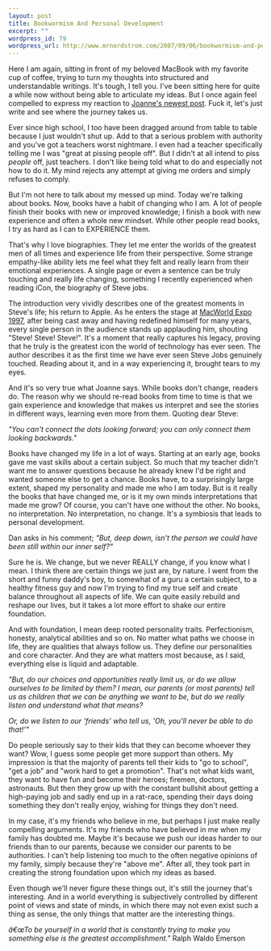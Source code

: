 ```yaml
--- 
layout: post
title: Bookwormism And Personal Development
excerpt: ""
wordpress_id: 79
wordpress_url: http://www.mrnordstrom.com/2007/09/06/bookwormism-and-personal-development/
---
```

Here I am again, sitting in front of my beloved MacBook with my favorite cup of coffee, trying to turn my thoughts into structured and understandable writings. It's tough, I tell you. I've been sitting here for quite a while now without being able to articulate my ideas. But I once again feel compelled to express my reaction to <a href="http://j-amusement.blogspot.com/2007/09/complusive-re-reading.html" target="_blank">Joanne's newest post</a>. Fuck it, let's just write and see where the journey takes us.

Ever since high school, I too have been dragged around from table to table because I just wouldn't shut up. Add to that a serious problem with authority and you've got a teachers worst nightmare. I even had a teacher specifically telling me I was "great at pissing people off". But I didn't at all intend to piss <em>people</em> off, just teachers. I don't like being told what to do and especially not how to do it. My mind rejects any attempt at giving me orders and simply refuses to comply.

But I'm not here to talk about my messed up mind. Today we're talking about books. Now, books have a habit of changing who I am. A lot of people finish their books with new or improved knowledge; I finish a book with new experience and often a whole new mindset. While other people read books, I try as hard as I can to EXPERIENCE them.

That's why I love biographies. They let me enter the worlds of the greatest men of all times and experience life from their perspective. Some strange empathy-like ability lets me feel what they felt and really learn from their emotional experiences. A single page or even a sentence can be truly touching and really life changing, something I recently experienced when reading iCon, the biography of Steve jobs.

The introduction very vividly describes one of the greatest moments in Steve's life; his return to Apple. As he enters the stage at <a href="http://www.appleare.com/2007/07/23/macworld-1997-full-version/" target="_blank">MacWorld Expo 1997</a>, after being cast away and having redefined himself for many years, every single person in the audience stands up applauding him, shouting "Steve! Steve! Steve!". It's a moment that really captures his legacy, proving that he truly is the greatest icon the world of technology has ever seen. The author describes it as the first time we have ever seen Steve Jobs genuinely touched. Reading about it, and in a way experiencing it, brought tears to my eyes.

And it's so very true what Joanne says. While books don't change, readers do. The reason why we should re-read books from time to time is that we gain experience and knowledge that makes us interpret and see the stories in different ways,  learning even more from them. Quoting dear Steve:

<em>"You can't connect the dots looking forward; you can only connect them looking backwards."</em>

Books have changed my life in a lot of ways. Starting at an early age, books gave me vast skills about a certain subject. So much that my teacher didn't want me to answer questions because he already knew I'd be right and wanted someone else to get a chance. Books have, to a surprisingly large extent, shaped my personality and made me who I am today. But is it really the books that have changed me, or is it my own minds interpretations that made me grow? Of course, you can't have one without the other. No books, no interpretation. No interpretation, no change. It's a symbiosis that leads to personal development.

Dan asks in his comment; <em>"But, deep down, isn't the person we could have been still within our inner self?"</em>

Sure he is. We change, but we never REALLY change, if you know what I mean. I think there are certain things we just are, by nature. I went from the short and funny daddy's boy, to somewhat of a guru a certain subject, to a healthy fitness guy and now I'm trying to find my true self and create balance throughout all aspects of life. We can quite easily rebuild and reshape our lives, but it takes a lot more effort to shake our entire foundation.

And with foundation, I mean deep rooted personality traits. Perfectionism, honesty, analytical abilities and so on. No matter what paths we choose in life, they are qualities that always follow us. They define our personalities and core character. And they are what matters most because, as I said, everything else is liquid and adaptable.

<em>"But, do our choices and opportunities really limit us, or do we allow ourselves to be limited by them? I mean, our parents (or most parents) tell us as children that we can be anything we want to be, but do we really listen and understand what that means?</em>

<em>Or, do we listen to our 'friends' who tell us, 'Oh, you'll never be able to do that!'"</em>

Do people seriously say to their kids that they can become whoever they want? Wow, I guess some people get more support than others. My impression is that the majority of parents tell their kids to "go to school", "get a job" and "work hard to get a promotion". That's not what kids want, they want to have fun and become their heroes; firemen, doctors, astronauts. But then they grow up with the constant bullshit about getting a high-paying job and sadly end up in a rat-race, spending their days doing something they don't really enjoy, wishing for things they don't need.

In my case, it's my friends who believe in me, but perhaps I just make really compelling arguments. It's my friends who have believed in me when my family has doubted me. Maybe it's because we push our ideas harder to our friends than to our parents, because we consider our parents to be authorities. I can't help listening too much to the often negative opinions of my family, simply because they're "above me". After all, they took part in creating the strong foundation upon which my ideas as based.

Even though we'll never figure these things out, it's still the journey that's interesting. And in a world everything is subjectively controlled by different point of views and state of minds, in which there may not even exist such a thing as sense, the only things that matter are the interesting things.             <span></span>

<em><span>â€œ</span>To be yourself in a world that is constantly trying to make you something else is the greatest accomplishment.</em><span><em>"</em>
Ralph Waldo Emerson
</span>
<p class="quotation">&nbsp;</p>

